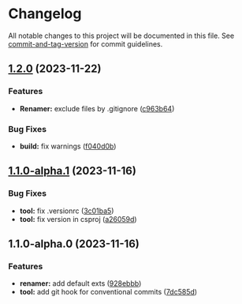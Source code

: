 # Changelog

All notable changes to this project will be documented in this file. See [commit-and-tag-version](https://github.com/absolute-version/commit-and-tag-version) for commit guidelines.

## [1.2.0](https://github.com/personball/vz-generator/compare/v1.1.0-alpha.1...v1.2.0) (2023-11-22)


### Features

* **Renamer:** exclude files by .gitignore ([c963b64](https://github.com/personball/vz-generator/commit/c963b64b193fb9117b16fc0e1d049080ca1f4762))


### Bug Fixes

* **build:** fix warnings ([f040d0b](https://github.com/personball/vz-generator/commit/f040d0b6d6152ab859db0ceb1b04fb8c299574f7))

## [1.1.0-alpha.1](https://github.com/personball/vz-generator/compare/v1.1.0-alpha.0...v1.1.0-alpha.1) (2023-11-16)


### Bug Fixes

* **tool:** fix .versionrc ([3c01ba5](https://github.com/personball/vz-generator/commit/3c01ba562fe8247a2a091872566efaf87cb8def2))
* **tool:** fix version in csproj ([a26059d](https://github.com/personball/vz-generator/commit/a26059d7f102f8424a6c036553359b06eaedd8e6))

## 1.1.0-alpha.0 (2023-11-16)


### Features

* **renamer:** add default exts ([928ebbb](https://github.com/personball/vz-generator/commit/928ebbb0fb08e917775bb2e073e8926632d1ae49))
* **tool:** add git hook for conventional commits ([7dc585d](https://github.com/personball/vz-generator/commit/7dc585d14eb48cc0c252dd20b4b5c6b632786232))
